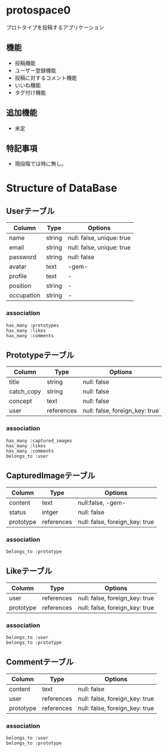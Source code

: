 # protospace0

プロトタイプを投稿するアプリケーション

## 機能
- 投稿機能
- ユーザー登録機能
- 投稿に対するコメント機能
- いいね機能
- タグ付け機能

## 追加機能
- 未定

## 特記事項
- 現段階では特に無し。


# Structure of DataBase

## Userテーブル
|Column|Type|Options|
|------|----|-------|
|name|string|null: false, unique: true|
|email|string|null: false, unique: true|
|password|string|null: false|
|avatar|text|-gem-|
|profile|text|-|
|position|string|-|
|occupation|string|-|

### association
```
has_many :prototypes
has_many :likes
has_many :comments
```


## Prototypeテーブル
|Column|Type|Options|
|------|----|-------|
|title|string|null: false|
|catch_copy|string|null: false|
|concept|text|null: false|
|user|references|null: false, foreign_key: true|

### association
```
has_many :captured_images
has_many :likes
has_many :comments
belongs_to :user
```


## CapturedImageテーブル
|Column|Type|Options|
|------|----|-------|
|content|text|null:false, -gem-|
|status|intger|null: false|
|prototype|references|null: false, foreign_key: true|

### association
```
belongs_to :prototype
```


## Likeテーブル
|Column|Type|Options|
|------|----|-------|
|user|references|null: false, foreign_key: true|
|prototype|references|null: false, foreign_key: true|

### association
```
belongs_to :user
belongs_to :prototype
```


## Commentテーブル
|Column|Type|Options|
|------|----|-------|
|content|text|null: false |
|user|references|null: false, foreign_key: true|
|prototype|references|null: false, foreign_key: true|

### association
```
belongs_to :user
belongs_to :prototype
```
